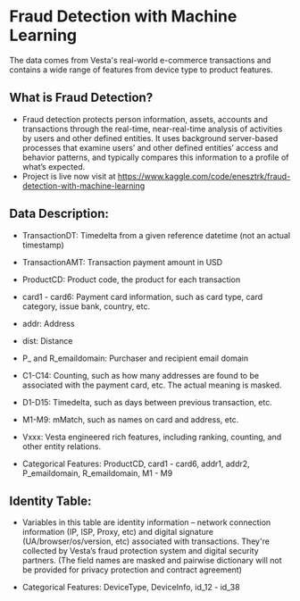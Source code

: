 # Fraud Detection with Machine Learning
The data comes from Vesta's real-world e-commerce transactions and contains a wide range of features from device type to product features.
## What is Fraud Detection?
- Fraud detection protects person information, assets, accounts and transactions through the real-time, near-real-time analysis of activities by users and other defined entities. It uses background server-based processes that examine users’ and other defined entities’ access and behavior patterns, and typically compares this information to a profile of what’s expected.
- Project is live now visit at https://www.kaggle.com/code/enesztrk/fraud-detection-with-machine-learning
​
## Data Description:
- TransactionDT: Timedelta from a given reference datetime (not an actual timestamp)
- TransactionAMT: Transaction payment amount in USD
- ProductCD: Product code, the product for each transaction
- card1 - card6: Payment card information, such as card type, card category, issue bank, country, etc.
- addr: Address
- dist: Distance
- P_ and R_emaildomain: Purchaser and recipient email domain
- C1-C14: Counting, such as how many addresses are found to be associated with the payment card, etc. The actual meaning is masked.
- D1-D15: Timedelta, such as days between previous transaction, etc.
- M1-M9: mMatch, such as names on card and address, etc.
- Vxxx: Vesta engineered rich features, including ranking, counting, and other entity relations.

- Categorical Features: ProductCD, card1 - card6, addr1, addr2, P_emaildomain, R_emaildomain, M1 - M9
    
## Identity Table:
- Variables in this table are identity information – network connection information (IP, ISP, Proxy, etc) and digital signature (UA/browser/os/version, etc) associated with transactions. They're collected by Vesta’s fraud protection system and digital security partners. (The field names are masked and pairwise dictionary will not be provided for privacy protection and contract agreement)

- Categorical Features: DeviceType, DeviceInfo, id_12 - id_38
​
